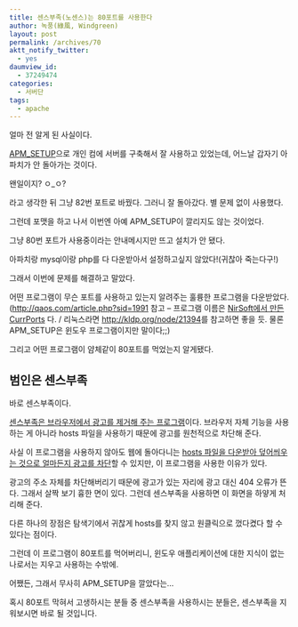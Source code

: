 ```yaml
---
title: 센스부족(노센스)는 80포트를 사용한다
author: 녹풍(綠風, Windgreen)
layout: post
permalink: /archives/70
aktt_notify_twitter:
  - yes
daumview_id:
  - 37249474
categories:
  - 서버단
tags:
  - apache
---
```

얼마 전 알게 된 사실이다.

<a href="http://www.apmsetup.com/" target="_blank">APM_SETUP</a>으로 개인 컴에 서버를 구축해서 잘 사용하고 있었는데, 어느날 갑자기 아파치가 안 돌아가는 것이다.

왠일이지? ㅇ_ㅇ?

라고 생각한 뒤 그냥 82번 포트로 바꿨다. 그러니 잘 돌아갔다. 별 문제 없이 사용했다.

그런데 포맷을 하고 나서 이번엔 아예 APM_SETUP이 깔리지도 않는 것이었다.

그냥 80번 포트가 사용중이라는 안내메시지만 뜨고 설치가 안 됐다.

아파치랑 mysql이랑 php를 다 다운받아서 설정하고싶지 않았다!(귀찮아 죽는다구!)

그래서 이번에 문제를 해결하고 말았다.

어떤 프로그램이 무슨 포트를 사용하고 있는지 알려주는 훌륭한 프로그램을 다운받았다.(<http://qaos.com/article.php?sid=1991> 참고 &#8211; 프로그램 이름은 <a href="http://www.pendriveapps.com/currports-portable-tcp-ip-udp-port-monitor/" target="_blank">NirSoft에서 만든 CurrPorts</a> 다. / 리눅스라면 <http://kldp.org/node/21394>를 참고하면 좋을 듯. 물론 APM_SETUP은 윈도우 프로그램이지만 말이다;;)

그리고 어떤 프로그램이 얌체같이 80포트를 먹었는지 알게됐다.

## 범인은 센스부족

바로 센스부족이다.

<a href="http://www.kippler.com/win/nosense/" target="_blank">센스부족은 브라우저에서 광고를 제거해 주는 프로그램</a>이다. 브라우저 자체 기능을 사용하는 게 아니라 hosts 파일을 사용하기 때문에 광고를 원천적으로 차단해 준다.

사실 이 프로그램을 사용하지 않아도 웹에 돌아다니는 <a href="http://lovelywolf.tistory.com/375" target="_blank">hosts 파일을 다운받아 덮어씌우는 것으로 얼마든지 광고를 차단</a>할 수 있지만, 이 프로그램을 사용한 이유가 있다.

광고의 주소 자체를 차단해버리기 때문에 광고가 있는 자리에 광고 대신 404 오류가 뜬다. 그래서 살짝 보기 흉한 면이 있다. 그런데 센스부족을 사용하면 이 화면을 하얗게 처리해 준다.

다른 하나의 장점은 탐색기에서 귀찮게 hosts를 찾지 않고 원클릭으로 껐다켰다 할 수 있다는 점이다.

그런데 이 프로그램이 80포트를 먹어버리니, 윈도우 애플리케이션에 대한 지식이 없는 나로서는 지우고 사용하는 수밖에.

어쨌든, 그래서 무사히 APM_SETUP을 깔았다는&#8230;

혹시 80포트 막혀서 고생하시는 분들 중 센스부족을 사용하시는 분들은, 센스부족을 지워보시면 바로 될 것입니다.

&nbsp;